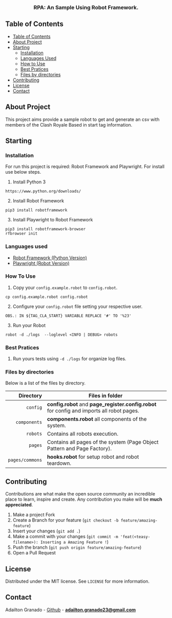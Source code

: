 <br />
<p align="center">
  <h3 align="center">RPA: An Sample Using Robot Framework.</h3>
</p>

<!-- TABLE OF CONTENTS -->

## Table of Contents

- [Table of Contents](#table-of-contents)
- [About Project](#about-project)
- [Starting](#starting)
  - [Installation](#installation)
  - [Languages Used](#languages-used)
  - [How to Use](#how-to-use)
  - [Best Pratices](#best-pratices)
  - [Files by directories](#files-by-directories)
- [Contributing](#contributing)
- [License](#license)
- [Contact](#contact)

## About Project

This project aims provide a sample robot to get and generate an csv with members of the Clash Royale Based in start tag information.

## Starting

### Installation

For run this project is required: Robot Framework and Playwright. For install use below steps.

1. Install Python 3
```
https://www.python.org/downloads/
```

2. Install Robot Framework
```
pip3 install robotframework
```

3. Install Playwright to Robot Framework
```
pip3 install robotframework-browser
rfbrowser init
```

### Languages used

- [Robot Framework (Python Version)](https://robotframework.org/)
- [Playwright (Robot Version)](https://robotframework-browser.org/)

### How To Use

1. Copy your `config.example.robot` to `config.robot`.
```
cp config.example.robot config.robot
```
2. Configure your `config.robot` file setting your respective user.
```
OBS.: IN ${TAG_CLA_START} VARIABLE REPLACE '#' TO '%23'
```
3. Run your Robot
```
robot -d ./logs  --loglevel <INFO | DEBUG> robots
```

### Best Pratices

1. Run yours tests using `-d ./logs` for organize log files.

### Files by directories

Below is a list of the files by directory.

|               Directory | Files in folder                                                               |
| ----------------------: | ----------------------------------------------------------------------------- |
|                `config` | **config.robot** and **page_register.config.robot** for config and imports all robot pages.  |
|            `components` | **components.robot** all components of the system.                            |
|                `robots` | Contains all robots execution.   |
|                 `pages` | Contains all pages of the system (Page Object Pattern and Page Factory).|
|         `pages/commons` | **hooks.robot** for setup robot and robot teardown.             |

## Contributing

Contributions are what make the open source community an incredible place to learn, inspire and create. Any contribution you make will be **much appreciated**.
1. Make a project Fork
2. Create a Branch for your feature (`git checkout -b feature/amazing-feature`)
3. Insert your changes (`git add .`)
4. Make a commit with your changes (`git commit -m 'feat(<teasy-filename>): Inserting a Amazing Feature !`)
5. Push the branch (`git push origin feature/amazing-feature`)
6. Open a Pull Request

## License

Distributed under the MIT license. See `LICENSE` for more information.

## Contact

Adailton Granado - [Github](https://github.com/yuryalencar) - **adailton.granado23@gmail.com**
